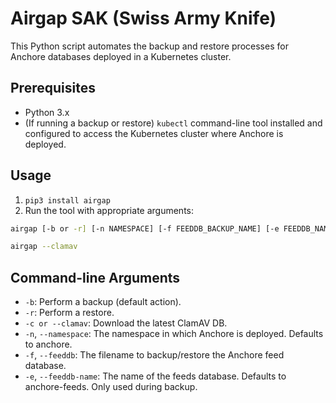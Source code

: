 # Airgap SAK (Swiss Army Knife)

This Python script automates the backup and restore processes for Anchore databases deployed in a Kubernetes cluster.

## Prerequisites

- Python 3.x
- (If running a backup or restore) `kubectl` command-line tool installed and configured to access the Kubernetes cluster where Anchore is deployed.

## Usage

1. `pip3 install airgap`
2. Run the tool with appropriate arguments:

```bash
airgap [-b or -r] [-n NAMESPACE] [-f FEEDDB_BACKUP_NAME] [-e FEEDDB_NAME]
```
```bash
airgap --clamav
```

## Command-line Arguments

- `-b`: Perform a backup (default action).
- `-r`: Perform a restore.
- `-c or --clamav`: Download the latest ClamAV DB.
- `-n`, `--namespace`: The namespace in which Anchore is deployed. Defaults to anchore.
- `-f`, `--feeddb`: The filename to backup/restore the Anchore feed database.
- `-e`, `--feeddb-name`: The name of the feeds database. Defaults to anchore-feeds. Only used during backup.